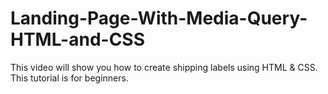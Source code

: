 # Landing-Page-With-Media-Query-HTML-and-CSS
This video will show you how to create shipping labels using HTML &amp; CSS. This tutorial is for beginners.

